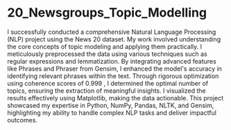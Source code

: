 # 20_Newsgroups_Topic_Modelling
I successfully conducted a comprehensive Natural Language Processing (NLP) project using the News 20 dataset. My work involved understanding the core concepts of topic modeling and applying them practically. I meticulously preprocessed the data using various techniques such as regular expressions and lemmatization. By integrating advanced features like Phrases and Phraser from Gensim, I enhanced the model's accuracy in identifying relevant phrases within the text. Through rigorous optimization using coherence scores of 0.999 , I determined the optimal number of topics, ensuring the extraction of meaningful insights. I visualized the results effectively using Matplotlib, making the data actionable. 
This project showcased my expertise in Python, NumPy, Pandas, NLTK, and Gensim, highlighting my ability to handle complex NLP tasks and deliver impactful outcomes.
